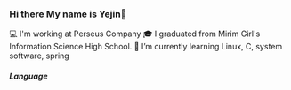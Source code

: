 ### Hi there My name is Yejin👋

:computer: I'm working at Perseus Company
:mortar_board: I graduated from Mirim Girl's Information Science High School.
🌱 I’m currently learning Linux, C, system software, spring

##### Language

<!--
**Yejin128/Yejin128** is a ✨ _special_ ✨ repository because its `README.md` (this file) appears on your GitHub profile.

Here are some ideas to get you started:

- 🔭 I’m currently working on ...
- 🌱 I’m currently learning ...
- 👯 I’m looking to collaborate on ...
- 🤔 I’m looking for help with ...
- 💬 Ask me about ...
- 📫 How to reach me: ...
- 😄 Pronouns: ...
- ⚡ Fun fact: ...
-->
